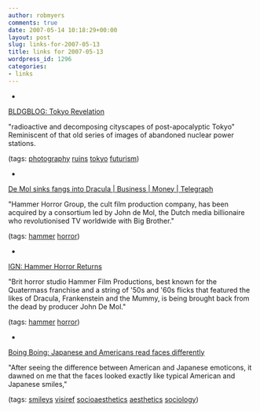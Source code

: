 ```yaml
---
author: robmyers
comments: true
date: 2007-05-14 10:18:29+00:00
layout: post
slug: links-for-2007-05-13
title: links for 2007-05-13
wordpress_id: 1296
categories:
- links
---
```


  

  *   


[BLDGBLOG: Tokyo Revelation](http://bldgblog.blogspot.com/2007/05/tokyo-revelation.html)

  


"radioactive and decomposing cityscapes of post-apocalyptic Tokyo" Reminiscent of that old series of images of abandoned nuclear power stations.

  


(tags: [photography](http://del.icio.us/robmyers/photography) [ruins](http://del.icio.us/robmyers/ruins) [tokyo](http://del.icio.us/robmyers/tokyo) [futurism](http://del.icio.us/robmyers/futurism))

  

  

  *   


[De Mol sinks fangs into Dracula | Business | Money | Telegraph](http://www.telegraph.co.uk/money/main.jhtml?xml=/money/2007/05/11/cndemol11.xml)

  


"Hammer Horror Group, the cult film production company, has been acquired by a consortium led by John de Mol, the Dutch media billionaire who revolutionised TV worldwide with Big Brother."

  


(tags: [hammer](http://del.icio.us/robmyers/hammer) [horror](http://del.icio.us/robmyers/horror))

  

  

  *   


[IGN: Hammer Horror Returns](http://uk.movies.ign.com/articles/787/787731p1.html)

  


"Brit horror studio Hammer Film Productions, best known for the Quatermass franchise and a string of '50s and '60s flicks that featured the likes of Dracula, Frankenstein and the Mummy, is being brought back from the dead by producer John De Mol."

  


(tags: [hammer](http://del.icio.us/robmyers/hammer) [horror](http://del.icio.us/robmyers/horror))

  

  

  *   


[Boing Boing: Japanese and Americans read faces differently](http://www.boingboing.net/2007/05/12/japanese_and_america.html)

  


"After seeing the difference between American and Japanese emoticons, it dawned on me that the faces looked exactly like typical American and Japanese smiles,"

  


(tags: [smileys](http://del.icio.us/robmyers/smileys) [visiref](http://del.icio.us/robmyers/visiref) [socioaesthetics](http://del.icio.us/robmyers/socioaesthetics) [aesthetics](http://del.icio.us/robmyers/aesthetics) [sociology](http://del.icio.us/robmyers/sociology))

  

  
  


